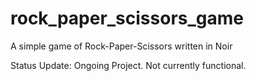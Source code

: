 # rock_paper_scissors_game
A simple game of Rock-Paper-Scissors written in Noir


Status Update: Ongoing Project. Not currently functional.
